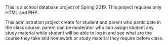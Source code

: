 This is a school database project of Spring 2019.
This project requires only HTML and PHP.

This adminstration project create for student and parent who participate in the class course. parent can be moderator who can assign student any study material while student will be able to log in and see what are the course they take and homework or study material they require before class. 
